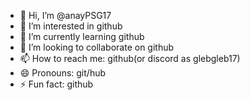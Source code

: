 - 👋 Hi, I’m @anayPSG17
- 👀 I’m interested in github
- 🌱 I’m currently learning github
- 💞️ I’m looking to collaborate on github
- 📫 How to reach me: github(or discord as glebgleb17)
- 😄 Pronouns: git/hub
- ⚡ Fun fact: github

